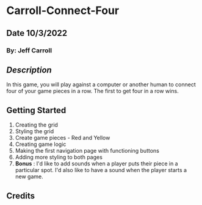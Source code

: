 # Carroll-Connect-Four

## Date 10/3/2022

### By: Jeff Carroll

## **_Description_**

In this game, you will play against a computer or another human to connect four of your game pieces in a row. The first to get four in a row wins.

## Getting Started

1. Creating the grid
2. Styling the grid
3. Create game pieces - Red and Yellow
4. Creating game logic
5. Making the first navigation page with functioning buttons
6. Adding more styling to both pages
7. **Bonus** : I'd like to add sounds when a player puts their piece in a particular spot. I'd also like to have a sound when the player starts a new game.

## Credits
